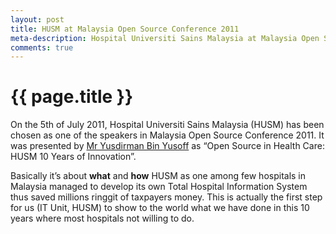 ```yaml
---
layout: post
title: HUSM at Malaysia Open Source Conference 2011
meta-description: Hospital Universiti Sains Malaysia at Malaysia Open Source Conference 2011
comments: true
---
```


# {{ page.title }}

On the 5th of July 2011, Hospital Universiti Sains Malaysia (HUSM) has been chosen as one of the speakers in Malaysia Open Source Conference 2011. It was presented by [Mr Yusdirman Bin Yusoff](http://my.linkedin.com/in/yusdirman) as  “Open Source in Health Care: HUSM 10 Years of Innovation”.

Basically it’s about **what** and **how** HUSM as one among few hospitals in Malaysia managed to develop its own Total Hospital Information System thus saved millions ringgit of taxpayers money. This is actually the first step for us (IT Unit, HUSM) to show to the world what we have done in this 10 years where most hospitals not willing to do.

<script src="http://speakerdeck.com/embed/4efe89ef1b765f004c0015ea.js"></script>